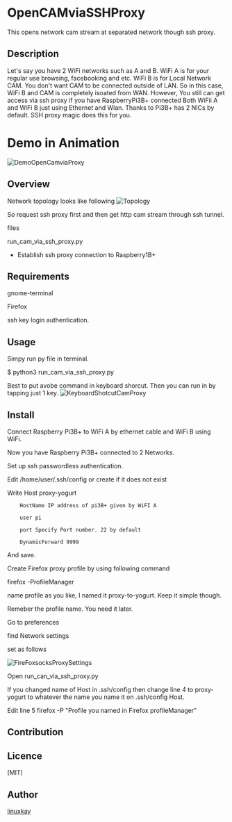 # OpenCAMviaSSHProxy
This opens network cam stream at separated network though ssh proxy.
## Description
Let's say you have 2 WiFi networks such as A and B. WiFi A is for your regular use browsing, facebooking and etc. WiFi B is for Local Network CAM. You don't want CAM to be connected outside of LAN. So in this case, WiFi B and CAM is completely isoated from WAN. However, You still can get access via ssh proxy if you have RaspberryPi3B+ connected Both WiFii A and WiFi B just using Ethernet and Wlan. Thanks to Pi3B+ has 2 NICs by default. SSH proxy magic does this for you.

# Demo in Animation
![DemoOpenCamviaProxy](https://raw.githubusercontent.com/wiki/linuxkay/OpenCAMviaSSHProxy/images/openCamviaProxy-demo.gif)

## Overview
Network topology looks like following
![Topology](https://raw.githubusercontent.com/wiki/linuxkay/OpenCAMviaSSHProxy/images/networkAplusB.gif)

So request ssh proxy first and then get http cam stream through ssh tunnel.

files

run_cam_via_ssh_proxy.py
- Establish ssh proxy connection to Raspberry1B+ 


## Requirements
gnome-terminal

Firefox

ssh key login authentication.

## Usage
Simpy run py file in terminal.

$ python3 run_cam_via_ssh_proxy.py

Best to put avobe command in keyboard shorcut. Then you can run in by tapping just 1 key.
![KeyboardShotcutCamProxy](https://raw.githubusercontent.com/wiki/linuxkay/OpenCAMviaSSHProxy/images/keyboard-shotcut-forCamproxy.jpeg)


## Install
Connect Raspberry Pi3B+ to WiFi A by ethernet cable and WiFi B using WiFi.

Now you have Raspberry Pi3B+ connected to 2 Networks.

Set up ssh passwordless authentication.

Edit /home/user/.ssh/config
or create if it does not exist

Write
Host proxy-yogurt

        HostName IP address of pi3B+ given by WiFI A

        user pi

        port Specify Port number. 22 by default

        DynamicForward 9999

And save.

Create Firefox proxy profile by using following command

firefox -ProfileManager

name profile as you like, I named it proxy-to-yogurt. Keep it simple though.

Remeber the profile name. You need it later.

Go to preferences 

find Network settings

set as follows

![FireFoxsocksProxySettings](https://raw.githubusercontent.com/wiki/linuxkay/OpenCAMviaSSHProxy/images/socksproxy.jpeg)


Open run_can_via_ssh_proxy.py

If you changed name of Host in .ssh/config then change line 4 to proxy-yogurt to whatever the name you name it on .ssh/config Host.

Edit line 5 firefox -P "Profile you named in Firefox  profileManager"


## Contribution

## Licence
[MIT]

## Author

[linuxkay](https://github.com/linuxkay)
